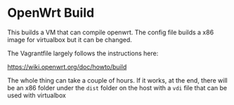 # OpenWrt Build

This builds a VM that can compile openwrt.  The config file builds a x86 image
for virtualbox but it can be changed.

The Vagrantfile largely follows the instructions here:

https://wiki.openwrt.org/doc/howto/build

The whole thing can take a couple of hours. If it works, at the end, there
will be an x86 folder under the `dist` folder on the host with a `vdi` file
that can be used with virtualbox

